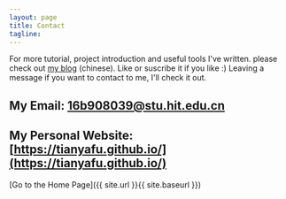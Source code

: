 ```yaml
---
layout: page
title: Contact
tagline:
---
```


For more tutorial, project introduction and useful tools I've written. please check out [my blog](https://zhuanlan.zhihu.com/yafu-blog?author=tian-ya-fu) (chinese). Like or suscribe it if you like :) Leaving a message if you want to contact to me, I'll check it out.

 ## My Email: [16b908039@stu.hit.edu.cn](16b908039@stu.hit.edu.cn)

 ## My Personal Website: [https://tianyafu.github.io/](https://tianyafu.github.io/)

[Go to the Home Page]({{ site.url }}{{ site.baseurl }})
